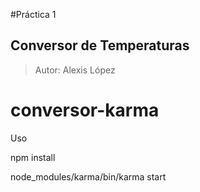#Práctica 1

##  Conversor de Temperaturas

> Autor: Alexis López
# conversor-karma


Uso

npm install

node_modules/karma/bin/karma start
